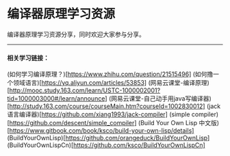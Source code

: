 # 编译器原理学习资源

编译器原理学习资源分享，同时欢迎大家参与分享。


------
#### 相关学习链接：

(如何学习编译原理？)[https://www.zhihu.com/question/21515496]
(如何撸一个领域语言)[https://yq.aliyun.com/articles/53853]
(网易云课堂-编译原理)[http://mooc.study.163.com/learn/USTC-1000002001?tid=1000003000#/learn/announce]
(网易云课堂-自己动手用java写编译器)[http://study.163.com/course/courseMain.htm?courseId=1002830012]
(jack语言编译器)[https://github.com/xiang1993/jack-compiler]
(simple compiler)[https://github.com/descent/simple_compiler]
(Build Your Own Lisp 中文版)[https://www.gitbook.com/book/ksco/build-your-own-lisp/details]
(BuildYourOwnLisp)[https://github.com/orangeduck/BuildYourOwnLisp]
(BuildYourOwnLispCn)[https://github.com/ksco/BuildYourOwnLispCn]